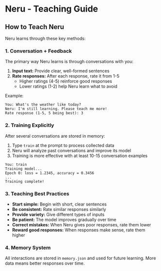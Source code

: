 # Neru - Teaching Guide

## How to Teach Neru

Neru learns through these key methods:

### 1. Conversation + Feedback
The primary way Neru learns is through conversations with you:

1. **Input text:** Provide clear, well-formed sentences
2. **Rate responses:** After each response, rate it from 1-5
   - Higher ratings (4-5) reinforce good responses
   - Lower ratings (1-2) help Neru learn what to avoid

Example:
```
You: What's the weather like today?
Neru: I'm still learning. Please teach me more!
Rate response (1-5, 5 being best): 3
```

### 2. Training Explicitly
After several conversations are stored in memory:

1. Type `train` at the prompt to process collected data
2. Neru will analyze past conversations and improve its model
3. Training is more effective with at least 10-15 conversation examples

```
You: train
Training model...
Epoch 0: loss = 1.2345, accuracy = 0.3456
...
Training complete!
```

### 3. Teaching Best Practices

- **Start simple:** Begin with short, clear sentences
- **Be consistent:** Rate similar responses similarly
- **Provide variety:** Give different types of inputs
- **Be patient:** The model improves gradually over time
- **Correct mistakes:** When Neru gives poor responses, rate them lower
- **Reward good responses:** When responses make sense, rate them higher

### 4. Memory System

All interactions are stored in `memory.json` and used for future learning. More data means better responses over time.
